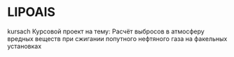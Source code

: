 # LIPOAIS
kursach
Курсовой проект на тему: Расчёт выбросов в атмосферу вредных веществ при сжигании попутного нефтяного газа на факельных установках
